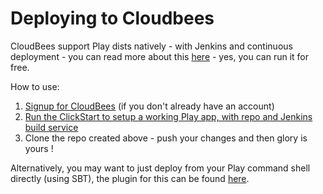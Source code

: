 <!--- Copyright (C) 2009-2013 Typesafe Inc. <http://www.typesafe.com> -->
# Deploying to Cloudbees

CloudBees support Play dists natively - with Jenkins and continuous deployment - you can read more about this [here](https://developer.cloudbees.com/bin/view/RUN/Playframework) - yes, you can run it for free.

How to use: 

1. [Signup for CloudBees](https://www.cloudbees.com/signup) (if you don't already have an account) 
2. [Run the ClickStart to setup a working Play app, with repo and Jenkins build service](https://grandcentral.cloudbees.com/?CB_clickstart=https://raw.github.com/CloudBees-community/play2-clickstart/master/clickstart.json)
3. Clone the repo created above - push your changes and then glory is yours !

Alternatively, you may want to just deploy from your Play command shell directly (using SBT), the plugin for this can be found [here](https://github.com/CloudBees-community/sbt-cloudbees-play-plugin).
